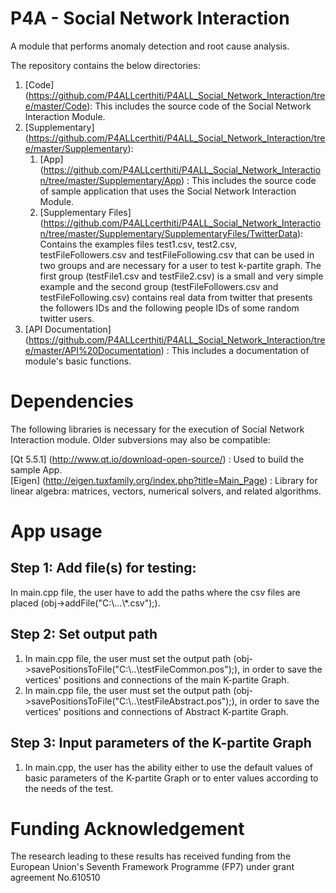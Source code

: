 # P4A - Social Network Interaction  

A module that performs anomaly detection and root cause analysis.  

The repository contains the below directories:  

1. [Code] (https://github.com/P4ALLcerthiti/P4ALL_Social_Network_Interaction/tree/master/Code): This includes the source code of the Social Network Interaction Module.
2. [Supplementary] (https://github.com/P4ALLcerthiti/P4ALL_Social_Network_Interaction/tree/master/Supplementary): 
	1. [App] (https://github.com/P4ALLcerthiti/P4ALL_Social_Network_Interaction/tree/master/Supplementary/App) : This includes the source code of  sample application that uses the Social Network Interaction Module.
	2. [Supplementary Files] (https://github.com/P4ALLcerthiti/P4ALL_Social_Network_Interaction/tree/master/Supplementary/SupplementaryFiles/TwitterData): Contains the examples files test1.csv, test2.csv, testFileFollowers.csv and testFileFollowing.csv that can be 
	   used in two groups and are necessary for a user to test k-partite graph. The first group (testFile1.csv and testFile2.csv) is a small and 
	   very simple example and the second group (testFileFollowers.csv and testFileFollowing.csv) contains real data from twitter that presents 
	   the followers IDs and the following people IDs of some random twitter users.
3. [API Documentation] (https://github.com/P4ALLcerthiti/P4ALL_Social_Network_Interaction/tree/master/API%20Documentation) : This includes a documentation of module's basic functions.  

# Dependencies  

The following libraries is necessary for the execution of Social Network Interaction module. Older subversions may also be compatible:  

[Qt 5.5.1] (http://www.qt.io/download-open-source/) : Used to build the sample App.    
[Eigen] (http://eigen.tuxfamily.org/index.php?title=Main_Page) : Library for linear algebra: matrices, vectors, numerical solvers, and related algorithms.    


# App usage   

## Step 1: Add file(s) for testing:     

In main.cpp file, the user have to add the paths where the csv files are placed (obj->addFile("C:\\...\\*.csv");).   

## Step 2: Set output path 

1. In main.cpp file, the user must set the output path (obj->savePositionsToFile("C:\\..\\testFileCommon.pos");), in order to save the vertices' positions and connections of the main K-partite Graph.
2. In main.cpp file, the user must set the output path (obj->savePositionsToFile("C:\\..\\testFileAbstract.pos");), in order to save the vertices' positions and connections of Abstract K-partite Graph. 

## Step 3: Input parameters of the K-partite Graph

1. In main.cpp, the user has the ability either to use the default values of basic parameters of the K-partite Graph or to enter values according to the needs of the test.

# Funding Acknowledgement

The research leading to these results has received funding from the European Union's Seventh Framework Programme (FP7) under grant agreement No.610510